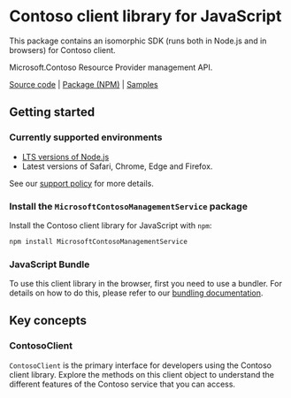 # Contoso client library for JavaScript

This package contains an isomorphic SDK (runs both in Node.js and in browsers) for Contoso client.

Microsoft.Contoso Resource Provider management API.

[Source code](https://github.com/Azure/azure-sdk-for-js/tree/main/sdk/contoso/arm-contoso) |
[Package (NPM)](https://www.npmjs.com/package/MicrosoftContosoManagementService) |
[Samples](https://github.com/Azure/azure-sdk-for-js/tree/main/sdk/contoso/arm-contoso/samples)

## Getting started

### Currently supported environments

- [LTS versions of Node.js](https://github.com/nodejs/release#release-schedule)
- Latest versions of Safari, Chrome, Edge and Firefox.

See our [support policy](https://github.com/Azure/azure-sdk-for-js/blob/main/SUPPORT.md) for more details.


### Install the `MicrosoftContosoManagementService` package

Install the Contoso client library for JavaScript with `npm`:

```bash
npm install MicrosoftContosoManagementService
```



### JavaScript Bundle
To use this client library in the browser, first you need to use a bundler. For details on how to do this, please refer to our [bundling documentation](https://aka.ms/AzureSDKBundling).

## Key concepts

### ContosoClient

`ContosoClient` is the primary interface for developers using the Contoso client library. Explore the methods on this client object to understand the different features of the Contoso service that you can access.

